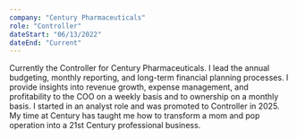 ```yaml
---
company: "Century Pharmaceuticals"
role: "Controller"
dateStart: "06/13/2022"
dateEnd: "Current"
---
```


Currently the Controller for Century Pharmaceuticals. I lead the annual budgeting, monthly reporting, and long-term financial planning processes. I provide insights into revenue growth, expense management, and profitability to the COO on a weekly basis and to ownership on a monthly basis. I started in an analyst role and was promoted to Controller in 2025. My time at Century has taught me how to transform a mom and pop operation into a 21st Century professional business. 